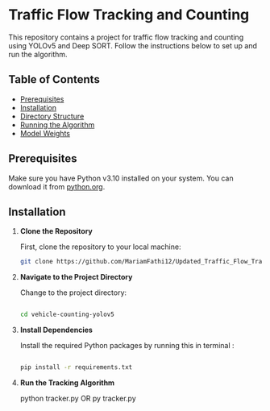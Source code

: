 # Traffic Flow Tracking and Counting

This repository contains a project for traffic flow tracking and counting using YOLOv5 and Deep SORT. Follow the instructions below to set up and run the algorithm.

## Table of Contents

- [Prerequisites](#prerequisites)
- [Installation](#installation)
- [Directory Structure](#directory-structure)
- [Running the Algorithm](#running-the-algorithm)
- [Model Weights](#model-weights)

## Prerequisites

Make sure you have Python v3.10 installed on your system. You can download it from [python.org](https://www.python.org/).

## Installation

1. **Clone the Repository**

   First, clone the repository to your local machine:
   ```bash
   git clone https://github.com/MariamFathi12/Updated_Traffic_Flow_Tracking_Counting.git

2. **Navigate to the Project Directory**

    Change to the project directory:
    ```bash
   
   cd vehicle-counting-yolov5

3. **Install Dependencies**

    Install the required Python packages by running this in terminal :
    ```bash

    pip install -r requirements.txt


4.  **Run the Tracking Algorithm**

     python tracker.py OR py tracker.py



